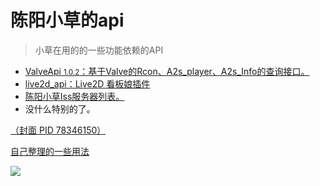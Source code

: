 # 陈阳小草的api

> 小草在用的的一些功能依赖的API

- [ValveApi <small>1.0.2</small>：基于Valve的Rcon、A2s_player、A2s_Info的查询接口。](https://github.com/hundunzhidian/RconA2sAPi)
- [live2d_api：Live2D 看板娘插件](https://github.com/fghrsh/live2d_api)
- [陈阳小草Iss服务器列表。](https://github.com/lx120674547/issweb)
- 没什么特别的了。

[（封面 PID 78346150）](https://pixiv.net/i/78346150)

[自己整理的一些用法](ValveApi)

![](assets/img/78346150_p0.png)

